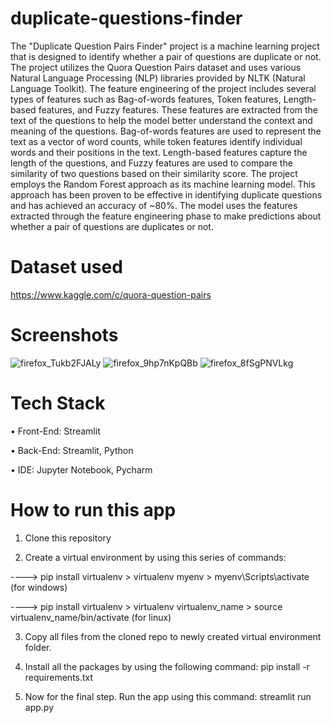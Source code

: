 # duplicate-questions-finder
The "Duplicate Question Pairs Finder" project is a machine learning project that is designed to identify whether a pair of questions are duplicate or not. The project utilizes the Quora Question Pairs dataset and uses various Natural Language Processing (NLP) libraries provided by NLTK (Natural Language Toolkit).
The feature engineering of the project includes several types of features such as Bag-of-words features, Token features, Length-based features, and Fuzzy features. These features are extracted from the text of the questions to help the model better understand the context and meaning of the questions. Bag-of-words features are used to represent the text as a vector of word counts, while token features identify individual words and their positions in the text. Length-based features capture the length of the questions, and Fuzzy features are used to compare the similarity of two questions based on their similarity score.
The project employs the Random Forest approach as its machine learning model. This approach has been proven to be effective in identifying duplicate questions and has achieved an accuracy of ~80%. The model uses the features extracted through the feature engineering phase to make predictions about whether a pair of questions are duplicates or not.

# Dataset used
https://www.kaggle.com/c/quora-question-pairs

# Screenshots
![firefox_Tukb2FJALy](https://user-images.githubusercontent.com/29508011/221418953-fb38cbbe-dfc6-452a-95e0-16e56dd560ae.png)
![firefox_9hp7nKpQBb](https://user-images.githubusercontent.com/29508011/221418964-31a64765-ee03-4c0f-967b-bae482f5bacb.png)
![firefox_8fSgPNVLkg](https://user-images.githubusercontent.com/29508011/221418967-ba335823-41d0-4e4a-9bf5-52b461a081d6.png)

# Tech Stack
•	Front-End: Streamlit

•	Back-End: Streamlit, Python

•	IDE: Jupyter Notebook, Pycharm

# How to run this app
1) Clone this repository

2) Create a virtual environment by using this series of commands:

 ----> pip install virtualenv > virtualenv myenv > myenv\Scripts\activate (for windows)

 ----> pip install virtualenv > virtualenv virtualenv_name > source virtualenv_name/bin/activate (for linux)

3) Copy all files from the cloned repo to newly created virtual environment folder.

4) Install all the packages by using the following command: pip install -r requirements.txt
 
5) Now for the final step. Run the app using this command: streamlit run app.py
